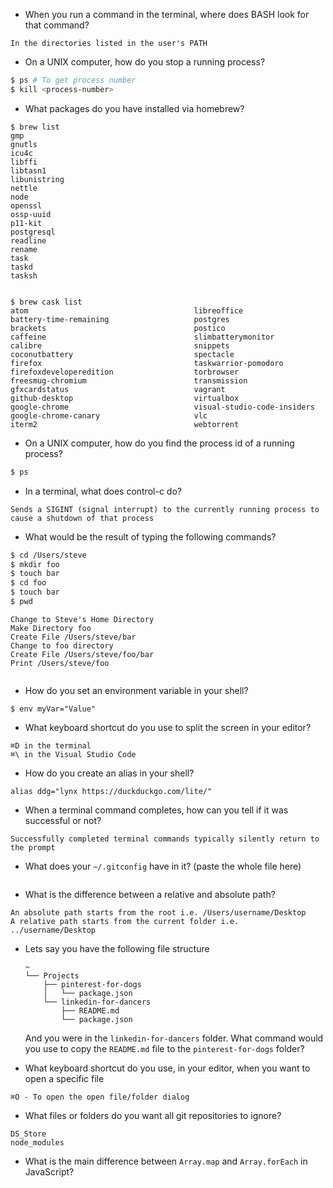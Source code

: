 
- When you run a command in the terminal, where does BASH look for that command?
```
In the directories listed in the user's PATH
```
- On a UNIX computer, how do you stop a running process?
```bash
$ ps # To get process number
$ kill <process-number>

```
- What packages do you have installed via homebrew?
```
$ brew list
gmp
gnutls
icu4c
libffi
libtasn1
libunistring
nettle
node
openssl
ossp-uuid
p11-kit
postgresql
readline
rename
task
taskd
tasksh


$ brew cask list 
atom                                     libreoffice
battery-time-remaining                   postgres
brackets                                 postico
caffeine                                 slimbatterymonitor
calibre                                  snippets
coconutbattery                           spectacle
firefox                                  taskwarrior-pomodoro
firefoxdeveloperedition                  torbrowser
freesmug-chromium                        transmission
gfxcardstatus                            vagrant
github-desktop                           virtualbox
google-chrome                            visual-studio-code-insiders
google-chrome-canary                     vlc
iterm2                                   webtorrent
```

- On a UNIX computer, how do you find the process id of a running process?
```bash
$ ps
```
- In a terminal, what does control-c do?
```
Sends a SIGINT (signal interrupt) to the currently running process to cause a shutdown of that process
```
- What would be the result of typing the following commands?
```sh
$ cd /Users/steve
$ mkdir foo
$ touch bar
$ cd foo
$ touch bar
$ pwd
```
```
Change to Steve's Home Directory
Make Directory foo
Create File /Users/steve/bar
Change to foo directory
Create File /Users/steve/foo/bar
Print /Users/steve/foo


```
- How do you set an environment variable in your shell?
```
$ env myVar="Value"
```
- What keyboard shortcut do you use to split the screen in your editor?
```
⌘D in the terminal
⌘\ in the Visual Studio Code

```
- How do you create an alias in your shell?
```
alias ddg="lynx https://duckduckgo.com/lite/"
```
- When a terminal command completes, how can you tell if it was successful or not?
```
Successfully completed terminal commands typically silently return to the prompt

```
- What does your `~/.gitconfig` have in it? (paste the whole file here)
```

```
- What is the difference between a relative and absolute path?
```
An absolute path starts from the root i.e. /Users/username/Desktop
A relative path starts from the current folder i.e. ../username/Desktop
```
- Lets say you have the following file structure

  ```
  ~
  └── Projects
      ├── pinterest-for-dogs
      │   └── package.json
      └── linkedin-for-dancers
          ├── README.md
          └── package.json
  ```

  And you were in the `linkedin-for-dancers` folder. What command would you use to copy the `README.md` file to the `pinterest-for-dogs` folder?

- What keyboard shortcut do you use, in your editor, when you want to open a specific file
```
⌘O - To open the open file/folder dialog
```
- What files or folders do you want all git repositories to ignore?
```
DS_Store
node_modules
```
- What is the main difference between `Array.map` and `Array.forEach` in JavaScript?
```

```